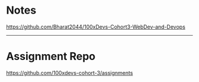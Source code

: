# Notes

https://github.com/Bharat2044/100xDevs-Cohort3-WebDev-and-Devops

---

# Assignment Repo

https://github.com/100xdevs-cohort-3/assignments

